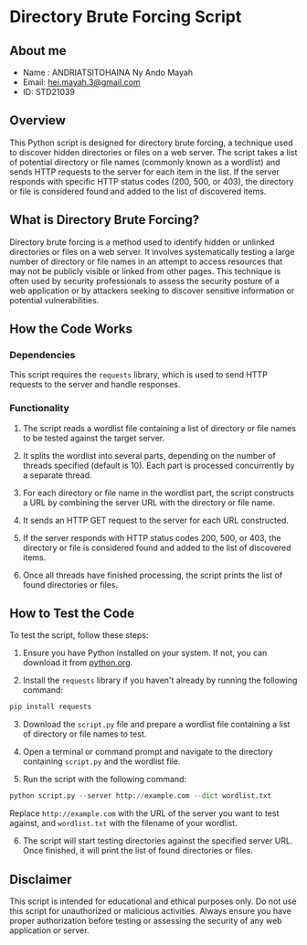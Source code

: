 # Directory Brute Forcing Script

## About me

- Name : ANDRIATSITOHAINA Ny Ando Mayah
- Email: hei.mayah.3@gmail.com
- ID: STD21039

## Overview

This Python script is designed for directory brute forcing, a technique used to discover hidden directories or files on a web server. The script takes a list of potential directory or file names (commonly known as a wordlist) and sends HTTP requests to the server for each item in the list. If the server responds with specific HTTP status codes (200, 500, or 403), the directory or file is considered found and added to the list of discovered items.

## What is Directory Brute Forcing?

Directory brute forcing is a method used to identify hidden or unlinked directories or files on a web server. It involves systematically testing a large number of directory or file names in an attempt to access resources that may not be publicly visible or linked from other pages. This technique is often used by security professionals to assess the security posture of a web application or by attackers seeking to discover sensitive information or potential vulnerabilities.

## How the Code Works

### Dependencies

This script requires the `requests` library, which is used to send HTTP requests to the server and handle responses.

### Functionality

1. The script reads a wordlist file containing a list of directory or file names to be tested against the target server.

2. It splits the wordlist into several parts, depending on the number of threads specified (default is 10). Each part is processed concurrently by a separate thread.

3. For each directory or file name in the wordlist part, the script constructs a URL by combining the server URL with the directory or file name.

4. It sends an HTTP GET request to the server for each URL constructed.

5. If the server responds with HTTP status codes 200, 500, or 403, the directory or file is considered found and added to the list of discovered items.

6. Once all threads have finished processing, the script prints the list of found directories or files.

## How to Test the Code

To test the script, follow these steps:

1. Ensure you have Python installed on your system. If not, you can download it from [python.org](https://www.python.org/).

2. Install the `requests` library if you haven't already by running the following command:

```python
pip install requests
```


3. Download the `script.py` file and prepare a wordlist file containing a list of directory or file names to test.

4. Open a terminal or command prompt and navigate to the directory containing `script.py` and the wordlist file.

5. Run the script with the following command:

```python
python script.py --server http://example.com --dict wordlist.txt
```
Replace `http://example.com` with the URL of the server you want to test against, and `wordlist.txt` with the filename of your wordlist.

6. The script will start testing directories against the specified server URL. Once finished, it will print the list of found directories or files.

## Disclaimer

This script is intended for educational and ethical purposes only. Do not use this script for unauthorized or malicious activities. Always ensure you have proper authorization before testing or assessing the security of any web application or server.
